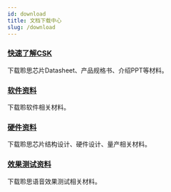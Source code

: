 ```yaml
---
id: download
title: 文档下载中心
slug: /download
---
```



### [快速了解CSK](/datasheet)

下载聆思芯片Datasheet、产品规格书、介绍PPT等材料。


### [软件资料](/software_material)

下载聆软件相关材料。

### [硬件资料](/hardware_material)

下载聆思芯片结构设计、硬件设计、量产相关材料。

### [效果测试资料](/test_material)

下载聆思语音效果测试相关材料。


